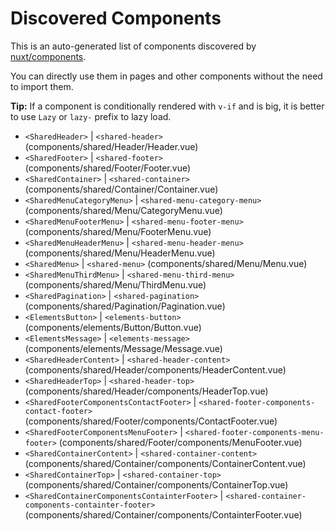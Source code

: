 # Discovered Components

This is an auto-generated list of components discovered by [nuxt/components](https://github.com/nuxt/components).

You can directly use them in pages and other components without the need to import them.

**Tip:** If a component is conditionally rendered with `v-if` and is big, it is better to use `Lazy` or `lazy-` prefix to lazy load.

- `<SharedHeader>` | `<shared-header>` (components/shared/Header/Header.vue)
- `<SharedFooter>` | `<shared-footer>` (components/shared/Footer/Footer.vue)
- `<SharedContainer>` | `<shared-container>` (components/shared/Container/Container.vue)
- `<SharedMenuCategoryMenu>` | `<shared-menu-category-menu>` (components/shared/Menu/CategoryMenu.vue)
- `<SharedMenuFooterMenu>` | `<shared-menu-footer-menu>` (components/shared/Menu/FooterMenu.vue)
- `<SharedMenuHeaderMenu>` | `<shared-menu-header-menu>` (components/shared/Menu/HeaderMenu.vue)
- `<SharedMenu>` | `<shared-menu>` (components/shared/Menu/Menu.vue)
- `<SharedMenuThirdMenu>` | `<shared-menu-third-menu>` (components/shared/Menu/ThirdMenu.vue)
- `<SharedPagination>` | `<shared-pagination>` (components/shared/Pagination/Pagination.vue)
- `<ElementsButton>` | `<elements-button>` (components/elements/Button/Button.vue)
- `<ElementsMessage>` | `<elements-message>` (components/elements/Message/Message.vue)
- `<SharedHeaderContent>` | `<shared-header-content>` (components/shared/Header/components/HeaderContent.vue)
- `<SharedHeaderTop>` | `<shared-header-top>` (components/shared/Header/components/HeaderTop.vue)
- `<SharedFooterComponentsContactFooter>` | `<shared-footer-components-contact-footer>` (components/shared/Footer/components/ContactFooter.vue)
- `<SharedFooterComponentsMenuFooter>` | `<shared-footer-components-menu-footer>` (components/shared/Footer/components/MenuFooter.vue)
- `<SharedContainerContent>` | `<shared-container-content>` (components/shared/Container/components/ContainerContent.vue)
- `<SharedContainerTop>` | `<shared-container-top>` (components/shared/Container/components/ContainerTop.vue)
- `<SharedContainerComponentsContainterFooter>` | `<shared-container-components-containter-footer>` (components/shared/Container/components/ContainterFooter.vue)
